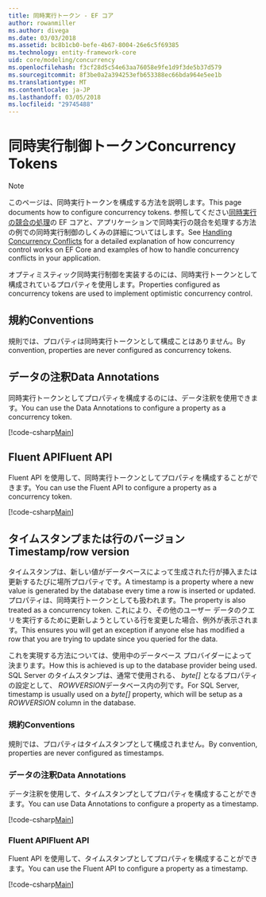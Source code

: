 ```yaml
---
title: 同時実行トークン - EF コア
author: rowanmiller
ms.author: divega
ms.date: 03/03/2018
ms.assetid: bc8b1cb0-befe-4b67-8004-26e6c5f69385
ms.technology: entity-framework-core
uid: core/modeling/concurrency
ms.openlocfilehash: f3cf28d5c54e63aa76058e9fe1d9f3de5b37d579
ms.sourcegitcommit: 8f3be0a2a394253efb653388ec66bda964e5ee1b
ms.translationtype: MT
ms.contentlocale: ja-JP
ms.lasthandoff: 03/05/2018
ms.locfileid: "29745488"
---
```

# <a name="concurrency-tokens"></a><span data-ttu-id="2bbab-102">同時実行制御トークン</span><span class="sxs-lookup"><span data-stu-id="2bbab-102">Concurrency Tokens</span></span>

> [!NOTE]
> <span data-ttu-id="2bbab-103">このページは、同時実行トークンを構成する方法を説明します。</span><span class="sxs-lookup"><span data-stu-id="2bbab-103">This page documents how to configure concurrency tokens.</span></span> <span data-ttu-id="2bbab-104">参照してください[同時実行の競合の処理](../saving/concurrency.md)の EF コアと、アプリケーションで同時実行の競合を処理する方法の例での同時実行制御のしくみの詳細についてはします。</span><span class="sxs-lookup"><span data-stu-id="2bbab-104">See [Handling Concurrency Conflicts](../saving/concurrency.md) for a detailed explanation of how concurrency control works on EF Core and examples of how to handle concurrency conflicts in your application.</span></span>

<span data-ttu-id="2bbab-105">オプティミスティック同時実行制御を実装するのには、同時実行トークンとして構成されているプロパティを使用します。</span><span class="sxs-lookup"><span data-stu-id="2bbab-105">Properties configured as concurrency tokens are used to implement optimistic concurrency control.</span></span>

## <a name="conventions"></a><span data-ttu-id="2bbab-106">規約</span><span class="sxs-lookup"><span data-stu-id="2bbab-106">Conventions</span></span>

<span data-ttu-id="2bbab-107">規則では、プロパティは同時実行トークンとして構成ことはありません。</span><span class="sxs-lookup"><span data-stu-id="2bbab-107">By convention, properties are never configured as concurrency tokens.</span></span>

## <a name="data-annotations"></a><span data-ttu-id="2bbab-108">データの注釈</span><span class="sxs-lookup"><span data-stu-id="2bbab-108">Data Annotations</span></span>

<span data-ttu-id="2bbab-109">同時実行トークンとしてプロパティを構成するのには、データ注釈を使用できます。</span><span class="sxs-lookup"><span data-stu-id="2bbab-109">You can use the Data Annotations to configure a property as a concurrency token.</span></span>

[!code-csharp[Main](../../../samples/core/Modeling/DataAnnotations/Samples/Concurrency.cs#ConfigureConcurrencyAnnotations)]

## <a name="fluent-api"></a><span data-ttu-id="2bbab-110">Fluent API</span><span class="sxs-lookup"><span data-stu-id="2bbab-110">Fluent API</span></span>

<span data-ttu-id="2bbab-111">Fluent API を使用して、同時実行トークンとしてプロパティを構成することができます。</span><span class="sxs-lookup"><span data-stu-id="2bbab-111">You can use the Fluent API to configure a property as a concurrency token.</span></span>

[!code-csharp[Main](../../../samples/core/Modeling/FluentAPI/Samples/Concurrency.cs#ConfigureConcurrencyFluent)]

## <a name="timestamprow-version"></a><span data-ttu-id="2bbab-112">タイムスタンプまたは行のバージョン</span><span class="sxs-lookup"><span data-stu-id="2bbab-112">Timestamp/row version</span></span>

<span data-ttu-id="2bbab-113">タイムスタンプは、新しい値がデータベースによって生成された行が挿入または更新するたびに場所プロパティです。</span><span class="sxs-lookup"><span data-stu-id="2bbab-113">A timestamp is a property where a new value is generated by the database every time a row is inserted or updated.</span></span> <span data-ttu-id="2bbab-114">プロパティは、同時実行トークンとしても扱われます。</span><span class="sxs-lookup"><span data-stu-id="2bbab-114">The property is also treated as a concurrency token.</span></span> <span data-ttu-id="2bbab-115">これにより、その他のユーザー データのクエリを実行するために更新しようとしている行を変更した場合、例外が表示されます。</span><span class="sxs-lookup"><span data-stu-id="2bbab-115">This ensures you will get an exception if anyone else has modified a row that you are trying to update since you queried for the data.</span></span>

<span data-ttu-id="2bbab-116">これを実現する方法については、使用中のデータベース プロバイダーによって決まります。</span><span class="sxs-lookup"><span data-stu-id="2bbab-116">How this is achieved is up to the database provider being used.</span></span> <span data-ttu-id="2bbab-117">SQL Server のタイムスタンプは、通常で使用される、 *byte[]* となるプロパティの設定として、 *ROWVERSION*データベース内の列です。</span><span class="sxs-lookup"><span data-stu-id="2bbab-117">For SQL Server, timestamp is usually used on a *byte[]* property, which will be setup as a *ROWVERSION* column in the database.</span></span>

### <a name="conventions"></a><span data-ttu-id="2bbab-118">規約</span><span class="sxs-lookup"><span data-stu-id="2bbab-118">Conventions</span></span>

<span data-ttu-id="2bbab-119">規則では、プロパティはタイムスタンプとして構成されません。</span><span class="sxs-lookup"><span data-stu-id="2bbab-119">By convention, properties are never configured as timestamps.</span></span>

### <a name="data-annotations"></a><span data-ttu-id="2bbab-120">データの注釈</span><span class="sxs-lookup"><span data-stu-id="2bbab-120">Data Annotations</span></span>

<span data-ttu-id="2bbab-121">データ注釈を使用して、タイムスタンプとしてプロパティを構成することができます。</span><span class="sxs-lookup"><span data-stu-id="2bbab-121">You can use Data Annotations to configure a property as a timestamp.</span></span>

[!code-csharp[Main](../../../samples/core/Modeling/DataAnnotations/Samples/Timestamp.cs#ConfigureTimestampAnnotations)]

### <a name="fluent-api"></a><span data-ttu-id="2bbab-122">Fluent API</span><span class="sxs-lookup"><span data-stu-id="2bbab-122">Fluent API</span></span>

<span data-ttu-id="2bbab-123">Fluent API を使用して、タイムスタンプとしてプロパティを構成することができます。</span><span class="sxs-lookup"><span data-stu-id="2bbab-123">You can use the Fluent API to configure a property as a timestamp.</span></span>

[!code-csharp[Main](../../../samples/core/Modeling/FluentAPI/Samples/Timestamp.cs#ConfigureTimestampFluent)]
